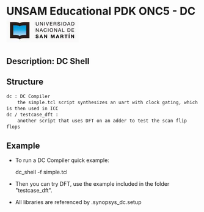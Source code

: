 # UNSAM Educational PDK ONC5 - DC ![unsam_logo](../doc/img/logo_unsam.jpg "UNSAM logo")


## Description: DC Shell 

## Structure

	dc : DC Compiler
		the simple.tcl script synthesizes an uart with clock gating, which is then used in ICC
	dc / testcase_dft : 
		another script that uses DFT on an adder to test the scan flip flops

## Example

* To run a DC Compiler quick example:

	dc_shell -f simple.tcl 

* Then you can try DFT, use the example included in the folder "testcase_dft".

* All libraries are referenced by .synopsys_dc.setup